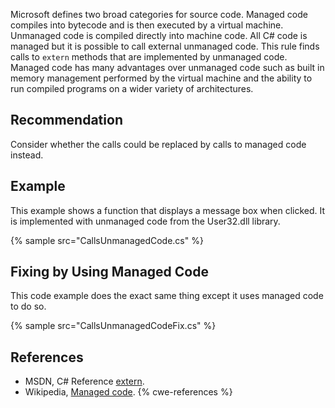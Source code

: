 Microsoft defines two broad categories for source code. Managed code compiles into bytecode and is then executed by a virtual machine. Unmanaged code is compiled directly into machine code. All C\# code is managed but it is possible to call external unmanaged code. This rule finds calls to `extern` methods that are implemented by unmanaged code. Managed code has many advantages over unmanaged code such as built in memory management performed by the virtual machine and the ability to run compiled programs on a wider variety of architectures.


## Recommendation
Consider whether the calls could be replaced by calls to managed code instead.


## Example
This example shows a function that displays a message box when clicked. It is implemented with unmanaged code from the User32.dll library.

{% sample src="CallsUnmanagedCode.cs" %}

## Fixing by Using Managed Code
This code example does the exact same thing except it uses managed code to do so.

{% sample src="CallsUnmanagedCodeFix.cs" %}

## References
* MSDN, C\# Reference [extern](http://msdn.microsoft.com/en-us/library/e59b22c5(v=vs.80).aspx).
* Wikipedia, [Managed code](http://en.wikipedia.org/wiki/Managed_code).
{% cwe-references %}
